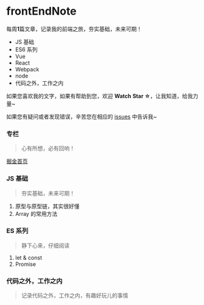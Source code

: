 # frontEndNote
每周**1**篇文章，记录我的前端之旅，夯实基础，未来可期！

- JS 基础
- ES6 系列
- Vue 
- React 
- Webpack
- node
- 代码之外，工作之内

如果您喜欢我的文字，如果有帮助到您，欢迎 **Watch** **Star ☆**，让我知道，给我力量~

如果您有疑问或者发现错误，辛苦您在相应的 [issues](https://github.com/jingzhaoxia/frontEndNote/issues "issues") 中告诉我~

### 专栏
> 心有所想，必有回响！

[掘金首页](https://juejin.im/user/5d6be0caf265da03e83b852b/posts "掘金首页")

### JS 基础
> 夯实基础，未来可期！

1. 原型与原型链，其实很好懂
1. Array 的常用方法

### ES 系列
> 静下心来，仔细阅读

1. let & const
1. Promise

### 代码之外，工作之内
> 记录代码之外，工作之内，有趣好玩儿的事情




